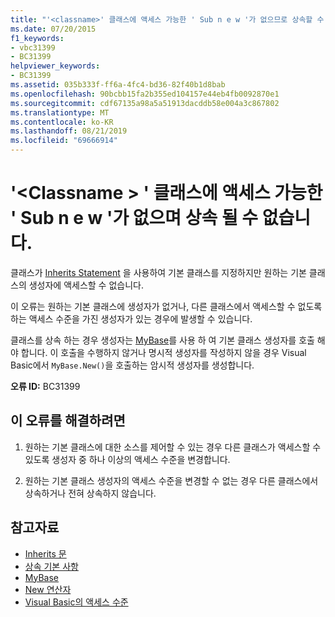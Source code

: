 ```yaml
---
title: "'<classname>' 클래스에 액세스 가능한 ' Sub n e w '가 없으므로 상속할 수 없습니다."
ms.date: 07/20/2015
f1_keywords:
- vbc31399
- BC31399
helpviewer_keywords:
- BC31399
ms.assetid: 035b333f-ff6a-4fc4-bd36-82f40b1d8bab
ms.openlocfilehash: 90bcbb15fa2b355ed104157e44eb4fb0092870e1
ms.sourcegitcommit: cdf67135a98a5a51913dacddb58e004a3c867802
ms.translationtype: MT
ms.contentlocale: ko-KR
ms.lasthandoff: 08/21/2019
ms.locfileid: "69666914"
---
```

# <a name="class-classname-has-no-accessible-sub-new-and-cannot-be-inherited"></a>'\<Classname > ' 클래스에 액세스 가능한 ' Sub n e w '가 없으며 상속 될 수 없습니다.
클래스가 [Inherits Statement](../../visual-basic/language-reference/statements/inherits-statement.md) 을 사용하여 기본 클래스를 지정하지만 원하는 기본 클래스의 생성자에 액세스할 수 없습니다.  
  
 이 오류는 원하는 기본 클래스에 생성자가 없거나, 다른 클래스에서 액세스할 수 없도록 하는 액세스 수준을 가진 생성자가 있는 경우에 발생할 수 있습니다.  
  
 클래스를 상속 하는 경우 생성자는 [MyBase](../programming-guide/program-structure/me-my-mybase-and-myclass.md#mybase)를 사용 하 여 기본 클래스 생성자를 호출 해야 합니다. 이 호출을 수행하지 않거나 명시적 생성자를 작성하지 않을 경우 Visual Basic에서 `MyBase.New()`을 호출하는 암시적 생성자를 생성합니다.  
  
 **오류 ID:** BC31399  
  
## <a name="to-correct-this-error"></a>이 오류를 해결하려면  
  
1. 원하는 기본 클래스에 대한 소스를 제어할 수 있는 경우 다른 클래스가 액세스할 수 있도록 생성자 중 하나 이상의 액세스 수준을 변경합니다.  
  
2. 원하는 기본 클래스 생성자의 액세스 수준을 변경할 수 없는 경우 다른 클래스에서 상속하거나 전혀 상속하지 않습니다.  
  
## <a name="see-also"></a>참고자료

- [Inherits 문](../../visual-basic/language-reference/statements/inherits-statement.md)
- [상속 기본 사항](../../visual-basic/programming-guide/language-features/objects-and-classes/inheritance-basics.md)
- [MyBase](../programming-guide/program-structure/me-my-mybase-and-myclass.md#mybase)
- [New 연산자](../../visual-basic/language-reference/operators/new-operator.md)
- [Visual Basic의 액세스 수준](../../visual-basic/programming-guide/language-features/declared-elements/access-levels.md)
